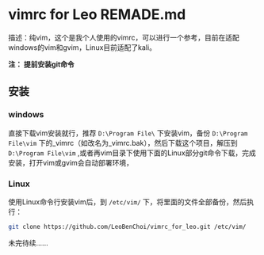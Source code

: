 # vimrc for Leo REMADE.md

描述：纯vim，这个是我个人使用的vimrc，可以进行一个参考，目前在适配windows的vim和gvim，Linux目前适配了kali。

**注： 提前安装git命令**

## 安装

### windows 

直接下载vim安装就行，推荐 `D:\Program File\` 下安装vim，备份 `D:\Program File\vim` 下的_vimrc（如改名为_vimrc.bak），然后下载这个项目，解压到 `D:\Program File\vim` ,或者再vim目录下使用下面的Linux部分git命令下载，完成安装，打开vim或gvim会自动部署环境，

### Linux

使用Linux命令行安装vim后，到 `/etc/vim/` 下，将里面的文件全部备份，然后执行：

```bash
git clone https://github.com/LeoBenChoi/vimrc_for_leo.git /etc/vim/
```

未完待续......